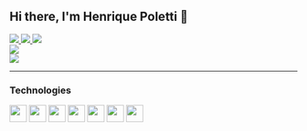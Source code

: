 ## Hi there, I'm Henrique Poletti 👋

<div align='left'>
  <a href='mailto.hapoletti@gmail.com'>
    <img src='https://img.shields.io/badge/Gmail-D14836?style=for-the-badge&logo=gmail&logoColor=white'/>
  </a>
   <a href='https://www.linkedin.com/in/henrique-poletti-0a089a213/'>
    <img src='https://img.shields.io/badge/LinkedIn-0077B5?style=for-the-badge&logo=linkedin&logoColor=white'/>
  </a>
  <a href='https://www.instagram.com/hrique_p'>
    <img src='https://img.shields.io/badge/Instagram-E4405F?style=for-the-badge&logo=instagram&logoColor=white'/>
  </a>
</div>

<div align='left'>
  <img src='https://github-readme-stats.vercel.app/api?username=HriqueP&show_icons=true&bg_color=020617&title_color=ffffff&text_color=94a3b8&icon_color=0284c7&rank_icon=github'/><br>
  <img src='https://github-readme-stats.vercel.app/api/top-langs/?username=HriqueP&layout=compact&hide_progress=true&bg_color=020617&title_color=ffffff&text_color=94a3b8'/>
</div>

<hr/>

### Technologies
<div>
  <img src="https://cdn.jsdelivr.net/gh/devicons/devicon@latest/icons/html5/html5-original.svg" width="30" height="30"/>
  <img src="https://cdn.jsdelivr.net/gh/devicons/devicon@latest/icons/css3/css3-original.svg" width="30" height="30"/>
  <img src="https://cdn.jsdelivr.net/gh/devicons/devicon@latest/icons/javascript/javascript-original.svg" width="30" height="30"/> 
  <img src="https://cdn.jsdelivr.net/gh/devicons/devicon@latest/icons/react/react-original.svg" width="30" height="30"/>
  <img src="https://cdn.jsdelivr.net/gh/devicons/devicon@latest/icons/mysql/mysql-original.svg" width="30" height="30"/>
  <img src="https://cdn.jsdelivr.net/gh/devicons/devicon@latest/icons/php/php-original.svg" width="30" height="30"/>
  <img src="https://cdn.jsdelivr.net/gh/devicons/devicon@latest/icons/python/python-original.svg" width="30" height="30"/>   
</div>
